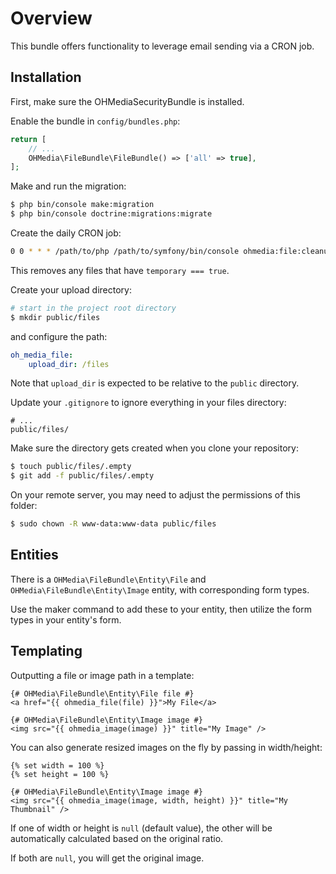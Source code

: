 Overview
========

This bundle offers functionality to leverage email sending via a CRON job.

Installation
------------

First, make sure the OHMediaSecurityBundle is installed.

Enable the bundle in `config/bundles.php`:

```php
return [
    // ...
    OHMedia\FileBundle\FileBundle() => ['all' => true],
];
```

Make and run the migration:

```bash
$ php bin/console make:migration
$ php bin/console doctrine:migrations:migrate
```

Create the daily CRON job:

```bash
0 0 * * * /path/to/php /path/to/symfony/bin/console ohmedia:file:cleanup
```

This removes any files that have `temporary === true`.

Create your upload directory:

```bash
# start in the project root directory
$ mkdir public/files
```

and configure the path:

```yaml
oh_media_file:
    upload_dir: /files
```

Note that `upload_dir` is expected to be relative to the `public` directory.

Update your `.gitignore` to ignore everything in your files directory:

```
# ...
public/files/
```

Make sure the directory gets created when you clone your repository:

```bash
$ touch public/files/.empty
$ git add -f public/files/.empty
```

On your remote server, you may need to adjust the permissions of this folder:

```bash
$ sudo chown -R www-data:www-data public/files
```

Entities
--------

There is a `OHMedia\FileBundle\Entity\File`
and `OHMedia\FileBundle\Entity\Image` entity,
with corresponding form types.

Use the maker command to add these to your entity,
then utilize the form types in your entity's form.

Templating
----------

Outputting a file or image path in a template:

```twig
{# OHMedia\FileBundle\Entity\File file #}
<a href="{{ ohmedia_file(file) }}">My File</a>

{# OHMedia\FileBundle\Entity\Image image #}
<img src="{{ ohmedia_image(image) }}" title="My Image" />
```

You can also generate resized images on the fly by passing in width/height:

```twig
{% set width = 100 %}
{% set height = 100 %}

{# OHMedia\FileBundle\Entity\Image image #}
<img src="{{ ohmedia_image(image, width, height) }}" title="My Thumbnail" />
```

If one of width or height is `null` (default value),
the other will be automatically calculated based on the original ratio.

If both are `null`, you will get the original image.

